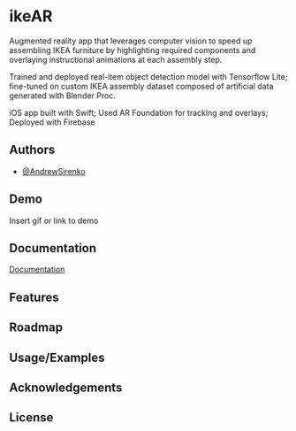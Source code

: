# ikeAR

Augmented reality app that leverages computer vision to speed up assembling IKEA furniture by highlighting required components and overlaying instructional animations at each assembly step.

Trained and deployed real-item object detection model with Tensorflow Lite; fine-tuned on custom IKEA assembly dataset composed of artificial data generated with Blender Proc.

iOS app built with Swift; Used AR Foundation for tracking and overlays; Deployed with Firebase


## Authors

- [@AndrewSirenko](https://github.com/AndrewSirenko)

## Demo

Insert gif or link to demo


## Documentation

[Documentation](https://linktodocumentation)


## Features



## Roadmap




## Usage/Examples



## Acknowledgements


## License

